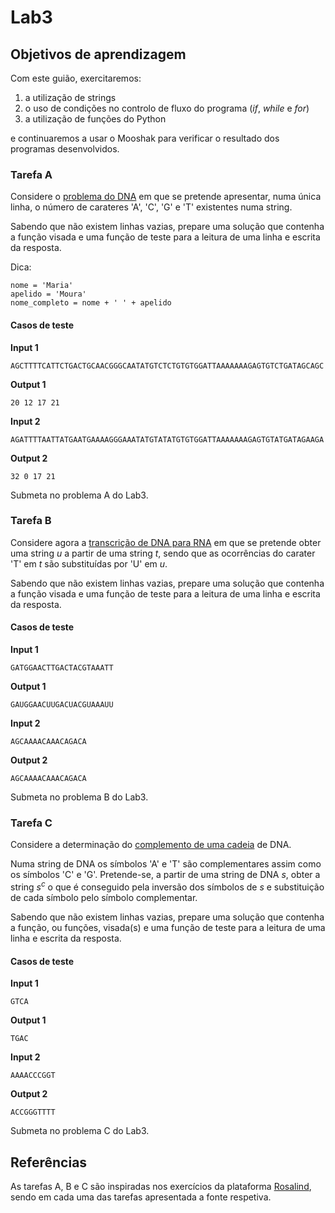 # Lab3

## Objetivos de aprendizagem

Com este guião, exercitaremos:

1. a utilização de strings
1. o uso de condições no controlo de fluxo do programa (*if*, *while* e *for*) 
1. a utilização de funções do Python

e continuaremos a usar o Mooshak para verificar o resultado dos programas desenvolvidos.



### Tarefa A

Considere o [problema do DNA](http://rosalind.info/problems/dna/) em que se pretende apresentar, numa única linha, o número de carateres 'A', 'C', 'G' e 'T' existentes numa string.

Sabendo que não existem linhas vazias, prepare uma solução que contenha a função visada e uma função de teste para a leitura de uma linha e escrita da resposta.

Dica:

```
nome = 'Maria'
apelido = 'Moura'
nome_completo = nome + ' ' + apelido
```


#### Casos de teste 

**Input 1**

```
AGCTTTTCATTCTGACTGCAACGGGCAATATGTCTCTGTGTGGATTAAAAAAAGAGTGTCTGATAGCAGC
```

**Output 1**

```
20 12 17 21
```

**Input 2**

```
AGATTTTAATTATGAATGAAAAGGGAAATATGTATATGTGTGGATTAAAAAAAGAGTGTATGATAGAAGA
```

**Output 2**

```
32 0 17 21
```


Submeta no problema A do Lab3.

### Tarefa B

Considere agora a [transcrição de DNA para RNA](http://rosalind.info/problems/rna/) em que se pretende obter uma string $u$ a partir de uma string $t$, sendo que as ocorrências do carater 'T' em $t$ são substituídas por 'U' em $u$.

Sabendo que não existem linhas vazias, prepare uma solução que contenha a função visada e uma função de teste para a leitura de uma linha e escrita da resposta.

#### Casos de teste 

**Input 1**

```
GATGGAACTTGACTACGTAAATT
```

**Output 1**

```
GAUGGAACUUGACUACGUAAAUU
```

**Input 2**

```
AGCAAAACAAACAGACA
```

**Output 2**

```
AGCAAAACAAACAGACA
```

Submeta no problema B do Lab3.

### Tarefa C

Considere a determinação do [complemento de uma cadeia](http://rosalind.info/problems/revc/) de DNA. 

Numa string de DNA os símbolos 'A' e 'T' são complementares assim como os símbolos 'C' e 'G'. Pretende-se, a partir de uma string de DNA $s$, obter a string $s^c$ o que é conseguido pela inversão dos símbolos de $s$ e substituição de cada símbolo pelo símbolo complementar.

Sabendo que não existem linhas vazias, prepare uma solução que contenha a função, ou funções, visada(s) e uma função de teste para a leitura de uma linha e escrita da resposta.

#### Casos de teste 

**Input 1**

```
GTCA

```

**Output 1**

```
TGAC
```

**Input 2**

```
AAAACCCGGT
```

**Output 2**

```
ACCGGGTTTT
```

Submeta no problema C do Lab3.



## Referências 

As tarefas A, B e C são inspiradas nos exercícios da plataforma [Rosalind](http://rosalind.info/problems/locations/), sendo em cada uma das tarefas apresentada a fonte respetiva.